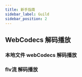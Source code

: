 ```yaml
---
title: 新手指南
sidebar_label: Guild
sidebar_position: 2
---
```




##  WebCodecs 解码播放
### 本地文件 webCodecs 解码播放
### flv流 解码播放
